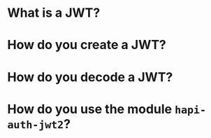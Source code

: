 # What is a JWT?
# How do you create a JWT?
# How do you decode a JWT?
# How do you use the module `hapi-auth-jwt2`?
